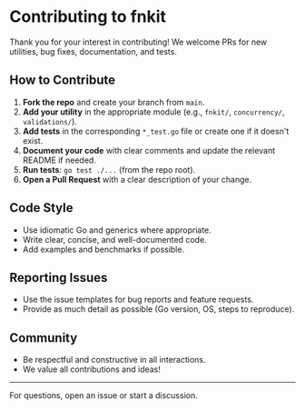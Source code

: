 # Contributing to fnkit

Thank you for your interest in contributing! We welcome PRs for new utilities, bug fixes, documentation, and tests.

## How to Contribute

1. **Fork the repo** and create your branch from `main`.
2. **Add your utility** in the appropriate module (e.g., `fnkit/`, `concurrency/`, `validations/`).
3. **Add tests** in the corresponding `*_test.go` file or create one if it doesn't exist.
4. **Document your code** with clear comments and update the relevant README if needed.
5. **Run tests**: `go test ./...` (from the repo root).
6. **Open a Pull Request** with a clear description of your change.

## Code Style
- Use idiomatic Go and generics where appropriate.
- Write clear, concise, and well-documented code.
- Add examples and benchmarks if possible.

## Reporting Issues
- Use the issue templates for bug reports and feature requests.
- Provide as much detail as possible (Go version, OS, steps to reproduce).

## Community
- Be respectful and constructive in all interactions.
- We value all contributions and ideas!

---

For questions, open an issue or start a discussion.
